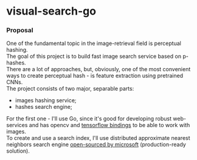 # visual-search-go

### Proposal  

One of the fundamental topic in the image-retrieval field is perceptual hashing.  
The goal of this project is to build fast image search service based on p-hashes.  
There are a lot of approaches, but, obviously, one of the most convenient ways to create perceptual hash - is feature extraction using pretrained CNNs.  
The project consists of two major, separable parts:  
 - images hashing service;  
 - hashes search engine;  

For the first one - I'll use Go, since it's good for developing robust web-services and has opencv and [tensorflow bindings](https://syslog.ravelin.com/go-tensorflow-74d1101fab3f) to be able to work with images.  
To create and use a search index, I'll use distributed approximate nearest neighbors search engine [open-sourced by microsoft](https://github.com/microsoft/SPTAG) (production-ready solution).  
